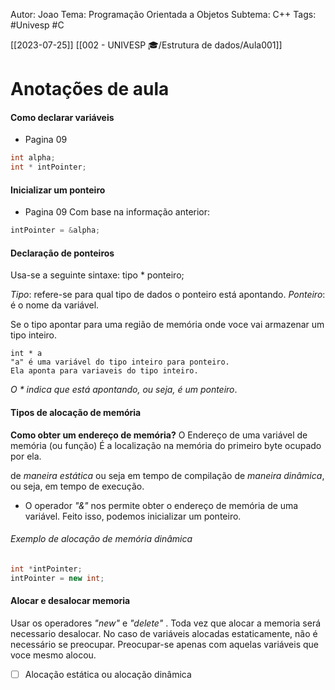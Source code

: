 
   Autor: Joao
   Tema: Programação Orientada a Objetos
   Subtema: C++
   Tags: #Univesp #C 


[[2023-07-25]]
[[002 - UNIVESP 🎓/Estrutura de dados/Aula001]]

# Anotações de aula

#### Como declarar variáveis
- Pagina 09
```C++
int alpha;
int * intPointer;

```

#### Inicializar um ponteiro
- Pagina 09
Com base na informação anterior:
```C++
intPointer = &alpha;

```


#### Declaração de ponteiros
Usa-se a seguinte sintaxe:
tipo * ponteiro;

_Tipo_: refere-se para qual tipo de dados o ponteiro está apontando.
_Ponteiro_: é o nome da variável.

Se o tipo apontar para uma região de memória onde voce vai armazenar um tipo inteiro.
````Exemplo: 
int * a
"a" é uma variável do tipo inteiro para ponteiro.
Ela aponta para variaveis do tipo inteiro.
````
_O * indica que está apontando, ou seja, é um ponteiro_.

#### Tipos de alocação de memória
__Como obter um endereço de memória?__
O Endereço de uma variável de memória (ou função)
É a localização na memória do primeiro byte ocupado por ela.

de _maneira estática_ ou seja em tempo de compilação
de _maneira dinâmica_, ou seja, em tempo de execução.

- O operador _"&"_ nos permite obter o endereço de memória de uma variável. Feito isso, podemos inicializar um ponteiro.

###### Exemplo de alocação de memória dinâmica
```C++
int *intPointer;
intPointer = new int;

```


#### Alocar e desalocar memoria
Usar os operadores _"new"_ e _"delete"_ .
Toda vez que alocar a memoria será necessario desalocar.
No caso de variáveis alocadas estaticamente, não é necessário se preocupar. Preocupar-se apenas com aquelas variáveis que voce mesmo alocou.

- [ ] Alocação estática ou alocação dinâmica
